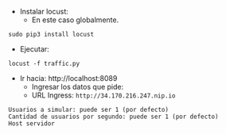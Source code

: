 * Instalar locust:
    * En este caso globalmente.

```
sudo pip3 install locust
```

* Ejecutar:

```
locust -f traffic.py
```

* Ir hacia: http://localhost:8089
    * Ingresar los datos que pide:
    * URL Ingress: `http://34.170.216.247.nip.io`

```
Usuarios a simular: puede ser 1 (por defecto)
Cantidad de usuarios por segundo: puede ser 1 (por defecto)
Host servidor
```